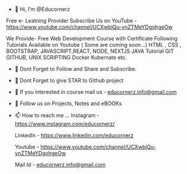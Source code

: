 - 👋 Hi, I’m @Educornerz
  
 Free e- Leatning Provider 
 Subscribe Us on YouTube -
https://www.youtube.com/channel/UCXwbjQu-vnZTMeYDgohgeOw

 We Provide-
Free Web Development Course with Certificate
Following Tutorials Available on Youtube ( Some are coming soon...)
HTML , CSS , BOOTSTRAP, JAVASCRIPT,REACT, NODE, NEXTJS
JAVA Tutorial
GIT GITHUB, UNIX SCRIPTING
Docker Kubernate etc.
- 🌱 Dont Forget to Follow and Share and Subscribe.
- 🌱 Dont Forget to give STAR to Github project

- 👀 If you interested in course mail us - educornerz.info@gmail.com

- 💞️ Follow us on Projects, Notes and eBOOKs 

- 📫 How to reach me ...
  Instagram - https://www.instagram.com/educornerz/
  
  LinkedIn - https://www.linkedin.com/educornerz
  
  Youtube - https://www.youtube.com/channel/UCXwbjQu-vnZTMeYDgohgeOw
  
  Mail Id - educornerz.info@gmail.com

<!---
Educornerz/Educornerz is a ✨ special ✨ repository because its `README.md` (this file) appears on your GitHub profile.
You can click the Preview link to take a look at your changes.
--->
